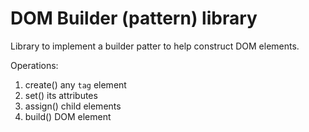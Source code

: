 # DOM Builder (pattern) library

Library to implement a builder patter to help construct DOM elements.

Operations: 

1. create() any `tag` element
2. set() its attributes
3. assign() child elements
4. build() DOM element